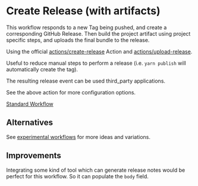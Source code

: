 # Create Release (with artifacts)

This workflow responds to a new Tag being pushed, and create a corresponding GitHub Release. Then build the project artifact using project specific steps, and uploads the final bundle to the release.

Using the official [actions/create-release](https://github.com/actions/create-release) Action and [actions/upload-release](https://github.com/actions/upload-release).

Useful to reduce manual steps to perform a release (i.e. `yarn publish` will automatically create the tag).

The resulting release event can be used third_party applications.

See the above action for more configuration options.

[Standard Workflow](https://github.com/brisberg/workflow-templates/blob/main/workflows/releases/upload-release.yml)

## Alternatives

See [experimental workflows](https://github.com/brisberg/workflow-templates/experimental/releases) for more ideas and variations.

## Improvements

Integrating some kind of tool which can generate release notes would be perfect for this workflow. So it can populate the `body` field.
